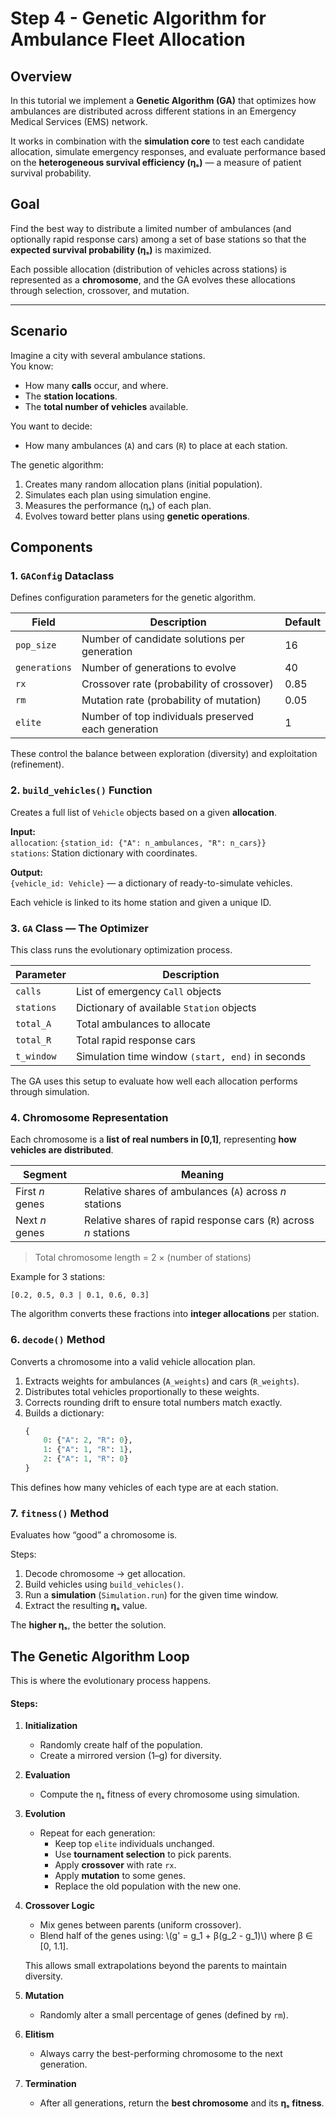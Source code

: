 # Step 4 - Genetic Algorithm for Ambulance Fleet Allocation

## Overview

In this tutorial we implement a **Genetic Algorithm (GA)** that optimizes how ambulances are distributed across different stations in an Emergency Medical Services (EMS) network.

It works in combination with the **simulation core** to test each candidate allocation, simulate emergency responses, and evaluate performance based on the **heterogeneous survival efficiency (ηₛ)** — a measure of patient survival probability.


## Goal

Find the best way to distribute a limited number of ambulances (and optionally rapid response cars) among a set of base stations so that the **expected survival probability (ηₛ)** is maximized.

Each possible allocation (distribution of vehicles across stations) is represented as a **chromosome**, and the GA evolves these allocations through selection, crossover, and mutation.

---

## Scenario

Imagine a city with several ambulance stations.  
You know:
- How many **calls** occur, and where.
- The **station locations**.
- The **total number of vehicles** available.

You want to decide:
- How many ambulances (`A`) and cars (`R`) to place at each station.

The genetic algorithm:
1. Creates many random allocation plans (initial population).  
2. Simulates each plan using simulation engine.  
3. Measures the performance (ηₛ) of each plan.  
4. Evolves toward better plans using **genetic operations**.


## Components

### 1. `GAConfig` Dataclass
Defines configuration parameters for the genetic algorithm.

| Field | Description | Default |
|--------|-------------|----------|
| `pop_size` | Number of candidate solutions per generation | 16 |
| `generations` | Number of generations to evolve | 40 |
| `rx` | Crossover rate (probability of crossover) | 0.85 |
| `rm` | Mutation rate (probability of mutation) | 0.05 |
| `elite` | Number of top individuals preserved each generation | 1 |

These control the balance between exploration (diversity) and exploitation (refinement).


### 2. `build_vehicles()` Function
Creates a full list of `Vehicle` objects based on a given **allocation**.

**Input:**  
`allocation`: `{station_id: {"A": n_ambulances, "R": n_cars}}`  
`stations`: Station dictionary with coordinates.

**Output:**  
`{vehicle_id: Vehicle}` — a dictionary of ready-to-simulate vehicles.

Each vehicle is linked to its home station and given a unique ID.

### 3. `GA` Class — The Optimizer

This class runs the evolutionary optimization process.


| Parameter | Description |
|------------|-------------|
| `calls` | List of emergency `Call` objects |
| `stations` | Dictionary of available `Station` objects |
| `total_A` | Total ambulances to allocate |
| `total_R` | Total rapid response cars |
| `t_window` | Simulation time window `(start, end)` in seconds |

The GA uses this setup to evaluate how well each allocation performs through simulation.


### 4. Chromosome Representation

Each chromosome is a **list of real numbers in [0,1]**, representing **how vehicles are distributed**.

| Segment | Meaning |
|----------|----------|
| First *n* genes | Relative shares of ambulances (`A`) across *n* stations |
| Next *n* genes | Relative shares of rapid response cars (`R`) across *n* stations |

> Total chromosome length = 2 × (number of stations)

Example for 3 stations:
```
[0.2, 0.5, 0.3 | 0.1, 0.6, 0.3]
```
The algorithm converts these fractions into **integer allocations** per station.


### 6. `decode()` Method

Converts a chromosome into a valid vehicle allocation plan.

1. Extracts weights for ambulances (`A_weights`) and cars (`R_weights`).
2. Distributes total vehicles proportionally to these weights.
3. Corrects rounding drift to ensure total numbers match exactly.
4. Builds a dictionary:
   ```python
   {
       0: {"A": 2, "R": 0},
       1: {"A": 1, "R": 1},
       2: {"A": 1, "R": 0}
   }
   ```

This defines how many vehicles of each type are at each station.

### 7. `fitness()` Method

Evaluates how “good” a chromosome is.

Steps:
1. Decode chromosome → get allocation.
2. Build vehicles using `build_vehicles()`.
3. Run a **simulation** (`Simulation.run`) for the given time window.
4. Extract the resulting **ηₛ** value.

The **higher ηₛ**, the better the solution.


## The Genetic Algorithm Loop

This is where the evolutionary process happens.

#### Steps:
1. **Initialization**
   - Randomly create half of the population.
   - Create a mirrored version (1–g) for diversity.

2. **Evaluation**
   - Compute the ηₛ fitness of every chromosome using simulation.

3. **Evolution**
   - Repeat for each generation:
     - Keep top `elite` individuals unchanged.
     - Use **tournament selection** to pick parents.
     - Apply **crossover** with rate `rx`.
     - Apply **mutation** to some genes.
     - Replace the old population with the new one.

4. **Crossover Logic**
   - Mix genes between parents (uniform crossover).
   - Blend half of the genes using:
     \\(g' = g_1 + β(g_2 - g_1)\\)
     where β ∈ [0, 1.1].

   This allows small extrapolations beyond the parents to maintain diversity.

5. **Mutation**
   - Randomly alter a small percentage of genes (defined by `rm`).

6. **Elitism**
   - Always carry the best-performing chromosome to the next generation.

7. **Termination**
   - After all generations, return the **best chromosome** and its **ηₛ fitness**.